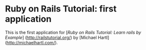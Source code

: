 # Ruby on Rails Tutorial: first application

This is the first application for
[*Ruby on Rails Tutorial: Learn rails by Example*] (http://railstutorial.org/) by [Michael Hartl] (http://michaelhartl.com/).
